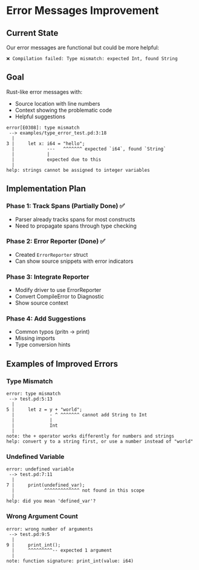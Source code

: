 # Error Messages Improvement

## Current State

Our error messages are functional but could be more helpful:

```
❌ Compilation failed: Type mismatch: expected Int, found String
```

## Goal

Rust-like error messages with:
- Source location with line numbers
- Context showing the problematic code
- Helpful suggestions

```
error[E0308]: type mismatch
 --> examples/type_error_test.pd:3:18
  |
3 |     let x: i64 = "hello";
  |            ---   ^^^^^^^ expected `i64`, found `String`
  |            |
  |            expected due to this
  |
help: strings cannot be assigned to integer variables
```

## Implementation Plan

### Phase 1: Track Spans (Partially Done) ✅
- Parser already tracks spans for most constructs
- Need to propagate spans through type checking

### Phase 2: Error Reporter (Done) ✅
- Created `ErrorReporter` struct
- Can show source snippets with error indicators

### Phase 3: Integrate Reporter
- Modify driver to use ErrorReporter
- Convert CompileError to Diagnostic
- Show source context

### Phase 4: Add Suggestions
- Common typos (pritn → print)
- Missing imports
- Type conversion hints

## Examples of Improved Errors

### Type Mismatch
```
error: type mismatch
 --> test.pd:5:13
  |
5 |     let z = y + "world";
  |             - ^ ^^^^^^^ cannot add String to Int
  |             |
  |             Int
  |
note: the + operator works differently for numbers and strings
help: convert y to a string first, or use a number instead of "world"
```

### Undefined Variable
```
error: undefined variable
 --> test.pd:7:11
  |
7 |     print(undefined_var);
  |           ^^^^^^^^^^^^^ not found in this scope
  |
help: did you mean 'defined_var'?
```

### Wrong Argument Count
```
error: wrong number of arguments
 --> test.pd:9:5
  |
9 |     print_int();
  |     ^^^^^^^^^-- expected 1 argument
  |
note: function signature: print_int(value: i64)